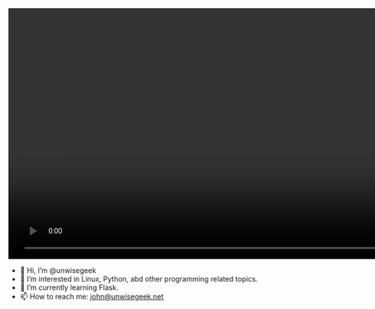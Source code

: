<video width="1500" height="500" autoplay loop muted playsinline src="https://raw.githubusercontent.com/unwisegeek/unwisegeek/wip/header.mp4" type="video/mp4">
	<img src="https://raw.githubusercontent.com/unwisegeek/unwisegeek/wip/header-opt.gif" height="500" width="1500" alt="John Madon. Software Developer. Linux Geek">
</video>

- 👋 Hi, I’m @unwisegeek
- 👀 I’m interested in Linux, Python, abd other programming related topics.
- 🌱 I’m currently learning Flask.
- 📫 How to reach me: john@unwisegeek.net 

<!---
unwisegeek/unwisegeek is a ✨ special ✨ repository because its `README.md` (this file) appears on your GitHub profile.
You can click the Preview link to take a look at your changes.
--->
